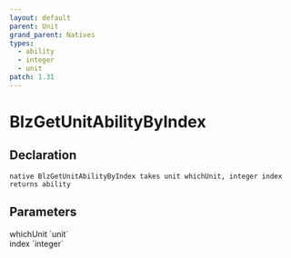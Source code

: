 ```yaml
---
layout: default
parent: Unit
grand_parent: Natives
types:
  - ability
  - integer
  - unit
patch: 1.31
---
```


# BlzGetUnitAbilityByIndex

## Declaration

```
native BlzGetUnitAbilityByIndex takes unit whichUnit, integer index returns ability
```

## Parameters
<dl>
  <dt>whichUnit `unit`</dt>
  <dd></dd>

  <dt>index `integer`</dt>
  <dd></dd>
</dl>